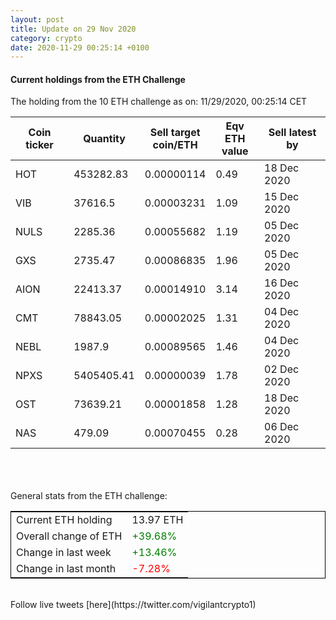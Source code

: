 ```yaml
---
layout: post
title: Update on 29 Nov 2020
category: crypto
date: 2020-11-29 00:25:14 +0100
---
```

<!-- Global site tag (gtag.js) - Google Analytics -->
<script async src="https://www.googletagmanager.com/gtag/js?id=UA-103831149-5"></script>
<script>
  window.dataLayer = window.dataLayer || [];
  function gtag(){dataLayer.push(arguments);}
  gtag('js', new Date());

  gtag('config', 'UA-103831149-5');
</script>


#### Current holdings from the ETH Challenge

The holding from the 10 ETH challenge as on: 11/29/2020, 00:25:14 CET

|Coin ticker|Quantity|Sell target<br>coin/ETH|Eqv ETH<br>value|Sell latest by|
|-----------|--------|-----------|-----------|--------------|
HOT|453282.83|  0.00000114|0.49|18 Dec 2020|
VIB|37616.5|  0.00003231|1.09|15 Dec 2020|
NULS|2285.36|  0.00055682|1.19|05 Dec 2020|
GXS|2735.47|  0.00086835|1.96|05 Dec 2020|
AION|22413.37|  0.00014910|3.14|16 Dec 2020|
CMT|78843.05|  0.00002025|1.31|04 Dec 2020|
NEBL|1987.9|  0.00089565|1.46|04 Dec 2020|
NPXS|5405405.41|  0.00000039|1.78|02 Dec 2020|
OST|73639.21|  0.00001858|1.28|18 Dec 2020|
NAS|479.09|  0.00070455|0.28|06 Dec 2020|

<br>
<br>
<br>
General stats from the ETH challenge:

<table style="border:1px solid black;margin-left:auto;margin-right:auto;">
	<tbody>
	<tr>
		<td>Current ETH holding</td>
		<td>     13.97 ETH</td>
	</tr>
	<tr>
		<td>Overall change of ETH</td>
		<td><font color="green">+39.68%</font></td>
	</tr>
	<tr>
		<td>Change in last week</td>
		<td><font color="green">+13.46%</font></td>
	</tr>
	<tr>
		<td>Change in last month</td>
		<td><font color="red">-7.28%</font></td>
	</tr>
	</tbody>
</table>

<br>
Follow live tweets [here](https://twitter.com/vigilantcrypto1)
<br>
<br>
